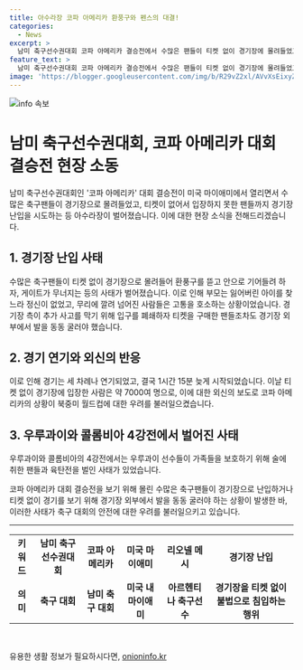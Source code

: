 ```yaml
---
title: 아수라장 코파 아메리카 환풍구와 펜스의 대결!
categories:
  - News
excerpt: >
  남미 축구선수권대회 코파 아메리카 결승전에서 수많은 팬들이 티켓 없이 경기장에 몰려들었고, 경기 시작이 늦어지며 혼란이 빚어졌습니다. 리오넬 메시의 참가 소식으로 수많은 팬들이 몰려들었고, 경기장 입구가 폐쇄되자 티켓 구매자들은 밖에서 발을 동동 굴렀습니다. 경기는 1시간 15분 늦게 시작되었고, 외신들은 이러한 상황이 코파 아메리카의 이미지를 손상시키고 북중미 월드컵에도 부정적인 영향을 미칠 것이라 전했습니다.
feature_text: >
  남미 축구선수권대회 코파 아메리카 결승전에서 수많은 팬들이 티켓 없이 경기장에 몰려들었고, 경기 시작이 늦어지며 혼란이 빚어졌습니다. 리오넬 메시의 참가 소식으로 수많은 팬들이 몰려들었고, 경기장 입구가 폐쇄되자 티켓 구매자들은 밖에서 발을 동동 굴렀습니다. 경기는 1시간 15분 늦게 시작되었고, 외신들은 이러한 상황이 코파 아메리카의 이미지를 손상시키고 북중미 월드컵에도 부정적인 영향을 미칠 것이라 전했습니다.
image: 'https://blogger.googleusercontent.com/img/b/R29vZ2xl/AVvXsEixyZcFfHzMRdzZMjFBmAUKJYCLCGyLL1o632UiGVXcaFdKo_bkvkuCioo0uUKlGfBVcT3P84aROyZIXSBEx3Aw5nCQ3pTgDom1WDC4m8eifvWiAmWEEVb4x6G_l8C0QH225ldMjyaFvpxGEBGNO37VmDTDMHGhJPq73UglMfDca1-0aw/s1600/blogspot.png'
---
```


<p><img src="https://blogger.googleusercontent.com/img/b/R29vZ2xl/AVvXsEixyZcFfHzMRdzZMjFBmAUKJYCLCGyLL1o632UiGVXcaFdKo_bkvkuCioo0uUKlGfBVcT3P84aROyZIXSBEx3Aw5nCQ3pTgDom1WDC4m8eifvWiAmWEEVb4x6G_l8C0QH225ldMjyaFvpxGEBGNO37VmDTDMHGhJPq73UglMfDca1-0aw/s1600/blogspot.png" alt="info 속보" /></p>

<h1 data-ke-size="size26">남미 축구선수권대회, 코파 아메리카 대회 결승전 현장 소동</h1>

<p data-ke-size="size16">남미 축구선수권대회인 '코파 아메리카' 대회 결승전이 미국 마이애미에서 열리면서 수많은 축구팬들이 경기장으로 몰려들었고, 티켓이 없어서 입장하지 못한 팬들까지 경기장 난입을 시도하는 등 아수라장이 벌어졌습니다. 이에 대한 현장 소식을 전해드리겠습니다.</p>

<h2 data-ke-size="size24">1. 경기장 난입 사태</h2>

<p data-ke-size="size16">수많은 축구팬들이 티켓 없이 경기장으로 몰려들어 환풍구를 뜯고 안으로 기어들려 하자, 게이트가 무너지는 등의 사태가 벌어졌습니다. 이로 인해 부모는 잃어버린 아이를 찾느라 정신이 없었고, 무리에 깔려 넘어진 사람들은 고통을 호소하는 상황이었습니다. 경기장 측이 추가 사고를 막기 위해 입구를 폐쇄하자 티켓을 구매한 팬들조차도 경기장 외부에서 발을 동동 굴러야 했습니다.</p>

<h2 data-ke-size="size24">2. 경기 연기와 외신의 반응</h2>

<p data-ke-size="size16">이로 인해 경기는 세 차례나 연기되었고, 결국 1시간 15분 늦게 시작되었습니다. 이날 티켓 없이 경기장에 입장한 사람은 약 7000여 명으로, 이에 대한 외신의 보도로 코파 아메리카의 상황이 북중미 월드컵에 대한 우려를 불러일으켰습니다.</p>

<h2 data-ke-size="size24">3. 우루과이와 콜롬비아 4강전에서 벌어진 사태</h2>

<p data-ke-size="size16">우루과이와 콜롬비아의 4강전에서는 우루과이 선수들이 가족들을 보호하기 위해 술에 취한 팬들과 육탄전을 벌인 사태가 있었습니다.</p>

<p data-ke-size="size16">코파 아메리카 대회 결승전을 보기 위해 몰린 수많은 축구팬들이 경기장으로 난입하거나 티켓 없이 경기를 보기 위해 경기장 외부에서 발을 동동 굴러야 하는 상황이 발생한 바, 이러한 사태가 축구 대회의 안전에 대한 우려를 불러일으키고 있습니다.</p>

<hr data-ke-size="size16">

<table>
<tbody>
<tr>
<td style="text-align: center; height: 17px;"><b>키워드</b></td>
<td style="text-align: center; height: 17px;"><b>남미 축구선수권대회</b></td>
<td style="text-align: center; height: 17px;"><b>코파 아메리카</b></td>
<td style="text-align: center; height: 17px;"><b>미국 마이애미</b></td>
<td style="text-align: center; height: 17px;"><b>리오넬 메시</b></td>
<td style="text-align: center; height: 17px;"><b>경기장 난입</b></td>
</tr>
<tr>
<td style="text-align: center; height: 17px;"><b>의미</b></td>
<td style="text-align: center; height: 17px;"><b>축구 대회</b></td>
<td style="text-align: center; height: 17px;"><b>남미 축구 대회</b></td>
<td style="text-align: center; height: 17px;"><b>미국 내 마이애미</b></td>
<td style="text-align: center; height: 17px;"><b>아르헨티나 축구선수</b></td>
<td style="text-align: center; height: 17px;"><b>경기장을 티켓 없이 불법으로 침입하는 행위</b></td>
</tr>
</tbody>
</table>

<p data-ke-size="size16">&nbsp;</p>
유용한 생활 정보가 필요하시다면, <a href="https://onioninfo.kr" rel="dofollow">onioninfo.kr</a>


